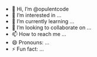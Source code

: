- 👋 Hi, I’m @opulentcode
- 👀 I’m interested in ...
- 🌱 I’m currently learning ...
- 💞️ I’m looking to collaborate on ...
- 📫 How to reach me ...
- 😄 Pronouns: ...
- ⚡ Fun fact: ...

<!---
opulentcode/opulentcode is a ✨ special ✨ repository because its `README.md` (this file) appears on your GitHub profile.
You can click the Preview link to take a look at your changes.
--->
